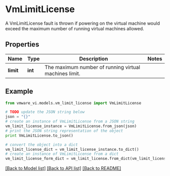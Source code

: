 # VmLimitLicense

A VmLimitLicense fault is thrown if powering on the virtual machine would exceed the maximum number of running virtual machines allowed. 

## Properties
Name | Type | Description | Notes
------------ | ------------- | ------------- | -------------
**limit** | **int** | The maximum number of running virtual machines limit.  | 

## Example

```python
from vmware_vi.models.vm_limit_license import VmLimitLicense

# TODO update the JSON string below
json = "{}"
# create an instance of VmLimitLicense from a JSON string
vm_limit_license_instance = VmLimitLicense.from_json(json)
# print the JSON string representation of the object
print VmLimitLicense.to_json()

# convert the object into a dict
vm_limit_license_dict = vm_limit_license_instance.to_dict()
# create an instance of VmLimitLicense from a dict
vm_limit_license_form_dict = vm_limit_license.from_dict(vm_limit_license_dict)
```
[[Back to Model list]](../README.md#documentation-for-models) [[Back to API list]](../README.md#documentation-for-api-endpoints) [[Back to README]](../README.md)


